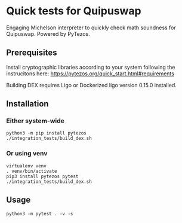 # Quick tests for Quipuswap

Engaging Michelson interpreter to quickly check math soundness for Quipuswap.
Powered by PyTezos.

## Prerequisites

Install cryptographic libraries according to your system following the instrucitons here:
https://pytezos.org/quick_start.html#requirements

Building DEX requires Ligo or Dockerized ligo version 0.15.0 installed.

## Installation

### Either system-wide

```
python3 -m pip install pytezos
./integration_tests/build_dex.sh
```

### Or using venv

```
virtualenv venv
. venv/bin/activate
pip3 install pytezos pytest
./integration_tests/build_dex.sh
```


## Usage
```
python3 -m pytest . -v -s
```
